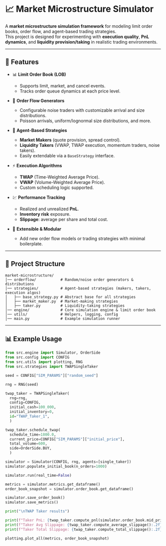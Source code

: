 # 📈 Market Microstructure Simulator  

A **market microstructure simulation framework** for modeling limit order books, order flow, and agent-based trading strategies.  
This project is designed for experimenting with **execution quality**, **PnL dynamics**, and **liquidity provision/taking** in realistic trading environments.  

---

## 🚀 Features  

- 📊 **Limit Order Book (LOB)**  
  - Supports limit, market, and cancel events.  
  - Tracks order queue dynamics at each price level.  

- 🎲 **Order Flow Generators**  
  - Configurable noise traders with customizable arrival and size distributions.  
  - Poisson arrivals, uniform/lognormal size distributions, and more.  

- 🤖 **Agent-Based Strategies**  
  - **Market Makers** (quote provision, spread control).  
  - **Liquidity Takers** (VWAP, TWAP execution, momentum traders, noise takers).  
  - Easily extendable via a `BaseStrategy` interface.  

- ⚡ **Execution Algorithms**  
  - **TWAP** (Time-Weighted Average Price).  
  - **VWAP** (Volume-Weighted Average Price).  
  - Custom scheduling logic supported.  

- 💹 **Performance Tracking**  
  - Realized and unrealized **PnL**.  
  - **Inventory risk** exposure.  
  - **Slippage**: average per share and total cost.  

- 🧩 **Extensible & Modular**  
  - Add new order flow models or trading strategies with minimal boilerplate.  

---

## 📂 Project Structure  
```
market-microstructure/
│── orderflow/           # Random/noise order generators & distributions
│── strategies/          # Agent-based strategies (makers, takers, execution algos)
│   ├── base_strategy.py # Abstract base for all strategies
│   ├── market_maker.py  # Market-making strategies
│   ├── taker.py         # Liquidity-taking strategies
│── engine/              # Core simulation engine & limit order book
│── utils/               # Helpers, logging, config
│── main.py              # Example simulation runner
```

---

## 📊 Example Usage  

```python
from src.engine import Simulator, OrderSide
from src.config import CONFIG
from src.utils import plotting, RNG
from src.strategies import TWAPSingleTaker

seed = CONFIG["SIM_PARAMS"]["random_seed"]

rng = RNG(seed)

twap_taker = TWAPSingleTaker(
  rng=rng,
  config=CONFIG,
  initial_cash=100_000,
  initial_inventory=0,
  id="TWAP_Taker_1",
  )

twap_taker.schedule_twap(
  schedule_time=1800.0,
  current_price=CONFIG["SIM_PARAMS"]["initial_price"],
  total_volume=600,
  side=OrderSide.BUY,
  )

simulator = Simulator(CONFIG, rng, agents=[single_taker])
simulator.populate_initial_book(n_orders=1000)

simulator.run(real_time=False)

metrics = simulator.metrics.get_dataframe()
order_book_snapshot = simulator.order_book.get_dataframe()

simulator.save_order_book()
simulator.save_metrics()

print("\nTWAP Taker results")

print(f"Taker PnL: {twap_taker.compute_pnl(simulator.order_book.mid_price())}")
print(f"Taker Avg Slippage: {twap_taker.compute_average_slippage():.2f} $/share")
print(f"Taker Total Slippage: {twap_taker.compute_total_slippage():.2f} $")

plotting.plot_all(metrics, order_book_snapshot)
```

